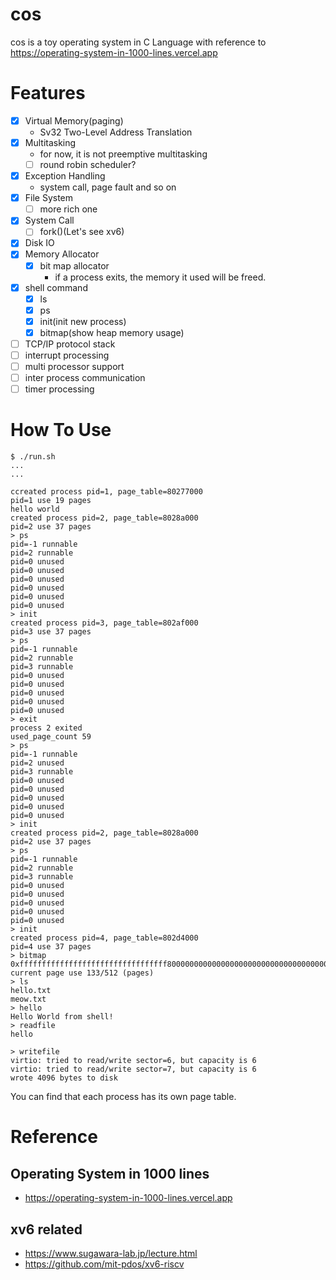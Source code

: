 # cos
cos is a toy operating system in C Language  with reference to https://operating-system-in-1000-lines.vercel.app

# Features
- [x] Virtual Memory(paging)
  - Sv32 Two-Level Address Translation
- [x] Multitasking
  - for now, it is not preemptive multitasking
  - [ ] round robin scheduler?
- [x] Exception Handling
  - system call, page fault and so on
- [x] File System
  - [ ] more rich one
- [x] System Call
  - [ ] fork()(Let's see xv6)
- [x] Disk IO
- [x] Memory Allocator
  - [x] bit map allocator
    - if a process exits, the memory it used will be freed.
- [x] shell command
  - [x] ls
  - [x] ps
  - [x] init(init new process)
  - [x] bitmap(show heap memory usage)
- [ ] TCP/IP protocol stack
- [ ] interrupt processing
- [ ] multi processor support
- [ ] inter process communication
- [ ] timer processing
# How To Use

```
$ ./run.sh
...
...

ccreated process pid=1, page_table=80277000
pid=1 use 19 pages
hello world
created process pid=2, page_table=8028a000
pid=2 use 37 pages
> ps
pid=-1 runnable
pid=2 runnable
pid=0 unused
pid=0 unused
pid=0 unused
pid=0 unused
pid=0 unused
pid=0 unused
> init
created process pid=3, page_table=802af000
pid=3 use 37 pages
> ps
pid=-1 runnable
pid=2 runnable
pid=3 runnable
pid=0 unused
pid=0 unused
pid=0 unused
pid=0 unused
pid=0 unused
> exit
process 2 exited
used_page_count 59
> ps
pid=-1 runnable
pid=2 unused
pid=3 runnable
pid=0 unused
pid=0 unused
pid=0 unused
pid=0 unused
pid=0 unused
> init
created process pid=2, page_table=8028a000
pid=2 use 37 pages
> ps
pid=-1 runnable
pid=2 runnable
pid=3 runnable
pid=0 unused
pid=0 unused
pid=0 unused
pid=0 unused
pid=0 unused
> init
created process pid=4, page_table=802d4000
pid=4 use 37 pages
> bitmap
0xfffffffffffffffffffffffffffffffff80000000000000000000000000000000000000000000000000000000000000000000000000000000000000000000000 current page use 133/512 (pages)
> ls
hello.txt
meow.txt
> hello
Hello World from shell!
> readfile
hello

> writefile
virtio: tried to read/write sector=6, but capacity is 6
virtio: tried to read/write sector=7, but capacity is 6
wrote 4096 bytes to disk
```
You can find that each process has its own page table.

# Reference
## Operating System in 1000 lines
- https://operating-system-in-1000-lines.vercel.app
## xv6 related
- https://www.sugawara-lab.jp/lecture.html
- https://github.com/mit-pdos/xv6-riscv